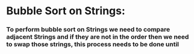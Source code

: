 # Bubble Sort on Strings:
### To perform bubble sort on Strings we need to compare adjacent Strings and if they are not in the order then we need to swap those strings, this process needs to be done until 
 
